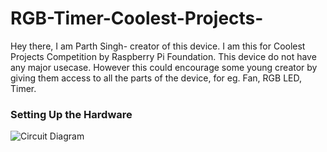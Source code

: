 # RGB-Timer-Coolest-Projects-

Hey there, I am Parth Singh- creator of this device. I am this for Coolest Projects Competition by Raspberry Pi Foundation.
This device do not have any major usecase. However this could encourage some young creator by giving them access to all the parts of the device, for eg. Fan, RGB LED, Timer.

### Setting Up the Hardware

![Circuit Diagram](https://user-images.githubusercontent.com/65723218/116958340-deaffc00-acb7-11eb-8957-d0cc5eb98d9e.jpeg)













